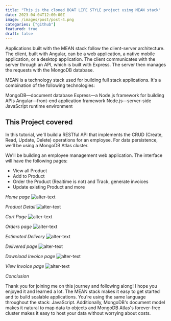 ```yaml
---
title: "This is the cloned BOAT LIFE STYLE project using MEAN stack"
date: 2023-04-04T12:00:00Z
image: /images/post/post-4.png
categories: ["github"]
featured: true
draft: false
---
```


Applications built with the MEAN stack follow the client-server architecture. The client, built with Angular, can be a web application, a native mobile application, or a desktop application. The client communicates with the server through an API, which is built with Express. The server then manages the requests with the MongoDB database.

MEAN is a technology stack used for building full stack applications. It's a combination of the following technologies:

MongoDB—document database
Express—a Node.js framework for building APIs
Angular—front-end application framework
Node.js—server-side JavaScript runtime environment

## This Project covered

In this tutorial, we'll build a RESTful API that implements the CRUD (Create, Read, Update, Delete) operations for an employee. For data persistence, we'll be using a MongoDB Atlas cluster.

We'll be building an employee management web application. The interface will have the following pages:

- View all Product
- Add to Product
- Order the Product (Realtime is not) and Track, generate invoices
- Update existing Product and more

_Home page_
![alter-text](/images/post/post-1.png)

_Product Detail_
![alter-text](/images/post/post-2.png)

_Cart Page_
![alter-text](/images/post/post-3.png)

_Orders page_
![alter-text](/images/post/post-4.png)

_Estimated Delivery_
![alter-text](/images/post/post-5.png)

_Delivered page_ 
![alter-text](/images/post/post-6.png)

_Download Invoice page_
![alter-text](/images/post/post-7.png)

_View Invoice page_
![alter-text](/images/post/post-8.png)

_Conclusion_

Thank you for joining me on this journey and following along! I hope you enjoyed it and learned a lot. The MEAN stack makes it easy to get started and to build scalable applications. You're using the same language throughout the stack: JavaScript. Additionally, MongoDB's document model makes it natural to map data to objects and MongoDB Atlas's forever-free cluster makes it easy to host your data without worrying about costs.


